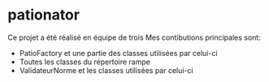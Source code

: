 # pationator
Ce projet a été réalisé en équipe de trois
Mes contibutions principales sont:
* PatioFactory et une partie des classes utilisées par celui-ci
* Toutes les classes du répertoire rampe
* ValidateurNorme et les classes utilisées par celui-ci
